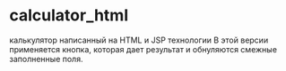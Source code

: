 # calculator_html
калькулятор  написанный на HTML и JSP технологии
В этой версии применяется кнопка, которая дает результат и обнуляются смежные заполненные поля.
